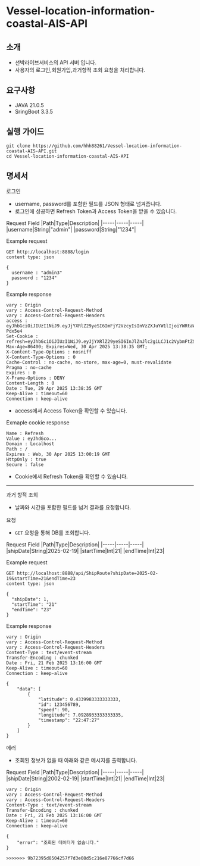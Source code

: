 # Vessel-location-information-coastal-AIS-API

## 소개
- 선박라이브서비스의 API 서버 입니다.
- 사용자의 로그인,회원가입,과거항적 조회 요청을 처리합니다.

## 요구사항
- JAVA 21.0.5 
- SringBoot 3.3.5

## 실행 가이드
```
git clone https://github.com/hhh88261/Vessel-location-information-coastal-AIS-API.git 
cd Vessel-location-information-coastal-AIS-API
```

## 명세서

로그인
- username, password를 포함한 필드를 JSON 형태로 넘겨줍니다.
- 로그인에 성공하면 Refresh Token과 Access Token을 받을 수 있습니다.

Request Field 
|Path|Type|Description|
|-----|-----|-----|
|username|String|"admin"|
|password|String|"1234"|

Example request
```
GET http://localhost:8888/login
content type: json

{
  username : "admin3"
  password : "1234"
}
```

Example response

```
vary : Origin 
vary : Access-Control-Request-Method
vary : Access-Control-Request-Headers
access : eyJhbGciOiJIUzI1NiJ9.eyJjYXRlZ29yeSI6ImFjY2VzcyIsInVzZXJuYW1lIjoiYWRtaW4zIiwicm9sZSI6IlRlc3RSb2xlIiwiaWF0IjoxNzQ1OTMzOTE1LCJleHAiOjE3NDU5MzQ1MTV9.sqYdf2_r84qHCYu7aRjAjd6_iG2vpCIBjqDJ-Pdx5e4
Set-Cookie : refresh=eyJhbGciOiJIUzI1NiJ9.eyJjYXRlZ29yeSI6InJlZnJlc2giLCJ1c2VybmFtZSI6ImFkbWluMyIsInJvbGUiOiJUZXN0Um9sZSIsImlhdCI6MTc0NTkzMzkxNSwiZXhwIjoxNzQ2MDIwMzE1fQ.lFo1jneMNtp6EzgZKNL3ZdKY7AXup5_DcUcq29rPNmA; Max-Age=86400; Expires=Wed, 30 Apr 2025 13:38:35 GMT;
X-Content-Type-Options : nosniff
X-Content-Type-Options : 0
Cache-Control : no-cache, no-store, max-age=0, must-revalidate
Pragma : no-cache
Expires : 0
X-Frame-Options : DENY
Content-Length : 0
Date : Tue, 29 Apr 2025 13:38:35 GMT
Keep-Alive : timeout=60
Connection : keep-alive

```
- access에서 Access Token을 확인할 수 있습니다.

Exmaple cookie response

```
Name : Refresh
Value : eyJhdGco...
Domain : Localhost
Path : /
Expires : Web, 30 Apr 2025 13:00:19 GMT
HttpOnly : true
Secure : false
```

- Cookie에서 Refresh Token을 확인할 수 있습니다.

- - -

과거 항적 조회
- 날짜와 시간을 포함한 필드를 넘겨 결과를 요청합니다.

요청
- `GET` 요청을 통해 DB를 조회합니다.

Request Field 
|Path|Type|Description|
|-----|-----|-----|
|shipDate|String|2025-02-19|
|startTime|Int|21|
|endTime|Int|23|

Example request
```
GET http://localhost:8888/api/ShipRoute?shipDate=2025-02-19&startTime=21&endTime=23
content type: json

{
  "shipDate": 1,
  "startTime": "21"
  "endTime": "23"
}
```

Example response

```
vary : Origin 
vary : Access-Control-Request-Method
vary : Access-Control-Request-Headers
Content-Type : text/event-stream
Transfer-Encoding : chunked
Date : Fri, 21 Feb 2025 13:16:00 GMT
Keep-Alive : timeout=60
Connection : keep-alive

{
    "data": [
        {
            "latitude": 0.4339983333333333,
            "id": 123456789,
            "speed": 90,
            "longitude": 7.0928933333333335,
            "timestamp": "22:47:27"
        }
    ]
} 
```

에러
- 조회된 정보가 없을 때 아래와 같은 메시지를 출력합니다.

Request Field 
|Path|Type|Description|
|-----|-----|-----|
|shipDate|String|2002-02-19|
|startTime|Int|21|
|endTime|Int|23|

```
vary : Origin 
vary : Access-Control-Request-Method
vary : Access-Control-Request-Headers
Content-Type : text/event-stream
Transfer-Encoding : chunked
Date : Fri, 21 Feb 2025 13:16:00 GMT
Keep-Alive : timeout=60
Connection : keep-alive

{
    "error": "조회된 데이터가 없습니다."
}

>>>>>>> 9b72395d8504257f7d3e08d5c216e87766cf7d66

```




